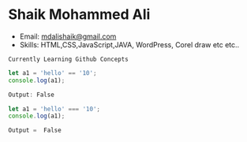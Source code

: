 # Shaik Mohammed Ali


 - Email: mdalishaik@gmail.com
 - Skills: HTML,CSS,JavaScript,JAVA,  WordPress, Corel draw etc etc..

```
Currently Learning Github Concepts 
```


```js
let a1 = 'hello' == '10';
console.log(a1);

Output: False
```

```js
let a1 = 'hello' === '10';
console.log(a1);

Output =  False
```
